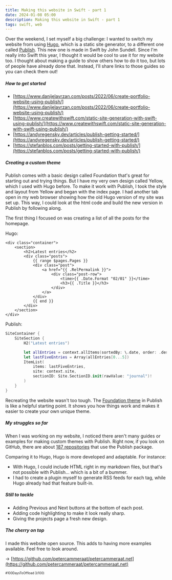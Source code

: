 ```yaml
---
title: Making this website in Swift - part 1
date: 2024-01-08 05:00
description: Making this website in Swift - part 1
tags: swift, web
---
```


Over the weekend, I set myself a big challenge: I wanted to switch my website from using [Hugo](https://gohugo.io), which is a static site generator, to a different one called [Publish](https://github.com/johnsundell/publish). This new one is made in Swift by John Sundell. Since I'm really into Swift this year, I thought it would be cool to use it for my website too. I thought about making a guide to show others how to do it too, but lots of people have already done that. Instead, I'll share links to those guides so you can check them out!

##### How to get started
- [https://www.danijelavrzan.com/posts/2022/06/create-portfolio-website-using-publish/](https://www.danijelavrzan.com/posts/2022/06/create-portfolio-website-using-publish/)
- [https://www.createwithswift.com/static-site-generation-with-swift-using-publish/](https://www.createwithswift.com/static-site-generation-with-swift-using-publish/)
- [https://andyregensky.dev/articles/publish-getting-started/](https://andyregensky.dev/articles/publish-getting-started/)
- [https://stefanblos.com/posts/getting-started-with-publish/](https://stefanblos.com/posts/getting-started-with-publish/)

##### Creating a custom theme

Publish comes with a basic design called Foundation that's great for starting out and trying things. But I have my very own design called Yellow, which I used with Hugo before. To make it work with Publish, I took the style and layout from Yellow and began with the index page. I had another tab open in my web browser showing how the old Hugo version of my site was set up. This way, I could look at the html code and build the new version in Publish by following along.

The first thing I focused on was creating a list of all the posts for the homepage.

Hugo:
```
<div class="container">
    <section>
        <h2>Latest entries</h2>
        <div class="posts">
            {{ range $pages.Pages }}
            <div class="post">
                <a href="{{ .RelPermalink }}">
                    <div class="post-row">
                        <time>{{ .Date.Format "02/01" }}</time>
                        <h3>{{ .Title }}</h3>
                    </div>
                </a>
            </div>
            {{ end }}
        </div>
    </section>
</div>

```


Publish:
```swift
SiteContainer {
    SiteSection {
        H2("Latest entries")

        let allEntries = context.allItems(sortedBy: \.date, order: .descending)
        let lastFiveEntries = Array(allEntries[0...5])
        ItemList(
            items: lastFiveEntries,
            site: context.site,
            sectionID: Site.SectionID.init(rawValue: "journal")!
        )
    }
}
```

Recreating the website wasn't too tough. The [Foundation theme](https://github.com/JohnSundell/Publish/blob/master/Sources/Publish/API/Theme%2BFoundation.swift) in Publish is like a helpful starting point. It shows you how things work and makes it easier to create your own unique theme.



##### My struggles so far


When I was working on my website, I noticed there aren't many guides or examples for making custom themes with Publish. Right now, if you look on GitHub, there are about [187 repositories](https://github.com/search?q=github.com%2Fjohnsundell%2Fpublish+language%3ASwift+package.swift&type=code) that use the Publish package.

Comparing it to Hugo, Hugo is more developed and adaptable. For instance:

- With Hugo, I could include HTML right in my markdown files, but that's not possible with Publish... which is a bit of a bummer.
- I had to create a plugin myself to generate RSS feeds for each tag, while Hugo already had that feature built-in.


##### Still to tackle

- Adding Previous and Next buttons at the bottom of each post.
- Adding code highlighting to make it look really sharp.
- Giving the projects page a fresh new design.


##### The cherry on top

I made this website open source. This adds to having more examples available. Feel free to look around.

→ [https://github.com/petercammeraat/petercammeraat.net](https://github.com/petercammeraat/petercammeraat.net)




<small><small>#100DaysToOffload 3/100)</small></small>
